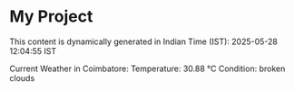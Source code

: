 # My Project

This content is dynamically generated in Indian Time (IST): 2025-05-28 12:04:55 IST


Current Weather in Coimbatore:
Temperature: 30.88 °C
Condition: broken clouds
